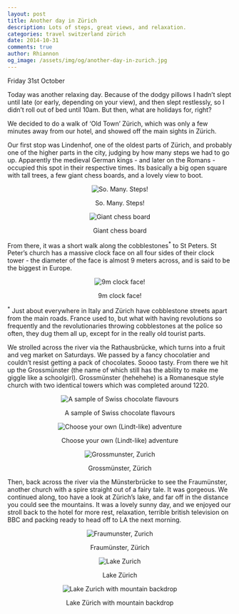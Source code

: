 ```yaml
---
layout: post
title: Another day in Zürich
description: Lots of steps, great views, and relaxation.
categories: travel switzerland zürich
date: 2014-10-31
comments: true
author: Rhiannon
og_image: /assets/img/og/another-day-in-zurich.jpg
---
```

Friday 31st October

Today was another relaxing day. Because of the dodgy pillows I hadn’t slept until late (or early, depending on your view), and then slept restlessly, so I didn’t roll out of bed until 10am. But then, what are holidays for, right?

We decided to do a walk of ‘Old Town’ Zürich, which was only a few minutes away from our hotel, and showed off the main sights in Zürich.

Our first stop was Lindenhof, one of the oldest parts of Zürich, and probably one of the higher parts in the city, judging by how many steps we had to go up. Apparently the medieval German kings - and later on the Romans - occupied this spot in their respective times. Its basically a big open square with tall trees, a few giant chess boards, and a lovely view to boot.

<div style="margin-bottom: 10px; text-align: center;">
    <img src="/assets/img/blog/all_of_the_steps.jpg" alt="So. Many. Steps!" />
    <p>So. Many. Steps!</p>
</div>

<div style="margin-bottom: 10px; text-align: center;">
    <img src="/assets/img/blog/lindenhof_chessboard.jpg" alt="Giant chess board" />
    <p>Giant chess board</p>
</div>

From there, it was a short walk along the cobblestones<sup>*</sup> to St Peters. St Peter’s church has a massive clock face on all four sides of their clock tower - the diameter of the face is almost 9 meters across, and is said to be the biggest in Europe.

<div style="margin-bottom: 10px; text-align: center;">
    <img src="/assets/img/blog/st_peters_clock_zurich.jpg" alt="9m clock face!" />
    <p>9m clock face!</p>
</div>

<sup>*</sup> Just about everywhere in Italy and Zürich have cobblestone streets apart from the main roads. France used to, but what with having revolutions so frequently and the revolutionaries throwing cobblestones at the police so often, they dug them all up, except for in the really old tourist parts.

We strolled across the river via the Rathausbrücke, which turns into a fruit and veg market on Saturdays. We passed by a fancy chocolatier and couldn’t resist getting a pack of chocolates. Soooo tasty. From there we hit up the Grossmünster (the name of which still has the ability to make me giggle like a schoolgirl). Grossmünster (hehehehe) is a Romanesque style church with two identical towers which was completed around 1220.

<div style="margin-bottom: 10px; text-align: center;">
    <img src="/assets/img/blog/swiss_chocolate_sample.jpg" alt="A sample of Swiss chocolate flavours" />
    <p>A sample of Swiss chocolate flavours</p>
</div>

<div style="margin-bottom: 10px; text-align: center;">
    <img src="/assets/img/blog/lindtesque_chocolate.jpg" alt="Choose your own (Lindt-like) adventure" />
    <p>Choose your own (Lindt-like) adventure</p>
</div>

<div style="margin-bottom: 10px; text-align: center;">
    <img src="/assets/img/blog/grossmunster_zurich.jpg" alt="Grossmunster, Zurich" />
    <p>Grossmünster, Zürich</p>
</div>

Then, back across the river via the Münsterbrücke to see the Fraumünster, another church with a spire straight out of a fairy tale. It was gorgeous. We continued along, too have a look at Zürich’s lake, and far off in the distance you could see the mountains. It was a lovely sunny day, and we enjoyed our stroll back to the hotel for more rest, relaxation, terrible british television on BBC and packing ready to head off to LA the next morning.

<div style="margin-bottom: 10px; text-align: center;">
    <img src="/assets/img/blog/fraumunster_zurich.jpg" alt="Fraumunster, Zurich" />
    <p>Fraumünster, Zürich</p>
</div>

<div style="margin-bottom: 10px; text-align: center;">
    <img src="/assets/img/blog/lake_zurich.jpg" alt="Lake Zurich" />
    <p>Lake Zürich</p>
</div>

<div style="margin-bottom: 10px; text-align: center;">
    <img src="/assets/img/blog/lake_zurich_and_mountains.jpg" alt="Lake Zurich with mountain backdrop" />
    <p>Lake Zürich with mountain backdrop</p>
</div>